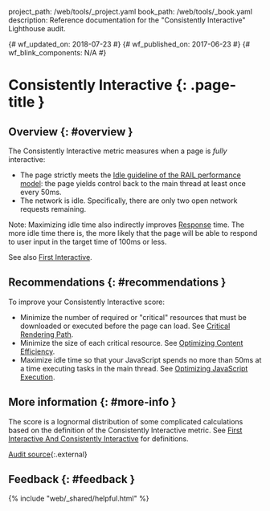 project_path: /web/tools/_project.yaml
book_path: /web/tools/_book.yaml
description: Reference documentation for the "Consistently Interactive" Lighthouse audit.

{# wf_updated_on: 2018-07-23 #}
{# wf_published_on: 2017-06-23 #}
{# wf_blink_components: N/A #}

# Consistently Interactive {: .page-title }

## Overview {: #overview }

The Consistently Interactive metric measures when a page is *fully* interactive:

* The page strictly meets the [Idle guideline of the RAIL performance model][I]:
  the page yields control back to the main thread at least once every 50ms.
* The network is idle. Specifically, there are only two open network requests
  remaining.

[I]: /web/fundamentals/performance/rail#idle

Note: Maximizing idle time also indirectly improves [Response][R] time.
The more idle time there is, the more likely that the page will be able
to respond to user input in the target time of 100ms or less.

[R]: /web/fundamentals/performance/rail#response

See also [First Interactive](first-interactive).

## Recommendations {: #recommendations }

To improve your Consistently Interactive score:

* Minimize the number of required or "critical" resources that must be
  downloaded or executed before the page can load. See [Critical Rendering
  Path][CRP].
* Minimize the size of each critical resource. See [Optimizing Content
  Efficiency][OCE].
* Maximize idle time so that your JavaScript spends no more than 50ms at
  a time executing tasks in the main thread. See [Optimizing JavaScript
  Execution][OJE].

[CRP]: /web/fundamentals/performance/critical-rendering-path
[OCE]: /web/fundamentals/performance/optimizing-content-efficiency
[OJE]: /web/fundamentals/performance/rendering/optimize-javascript-execution

## More information {: #more-info }

The score is a lognormal distribution of some complicated calculations based on
the definition of the Consistently Interactive metric. See [First Interactive
And Consistently Interactive][FIACI] for definitions.

[FIACI]: https://docs.google.com/document/d/1GGiI9-7KeY3TPqS3YT271upUVimo-XiL5mwWorDUD4c

[Audit source][src]{:.external}

[src]: https://github.com/GoogleChrome/lighthouse/blob/master/lighthouse-core/audits/consistently-interactive.js

## Feedback {: #feedback }

{% include "web/_shared/helpful.html" %}
